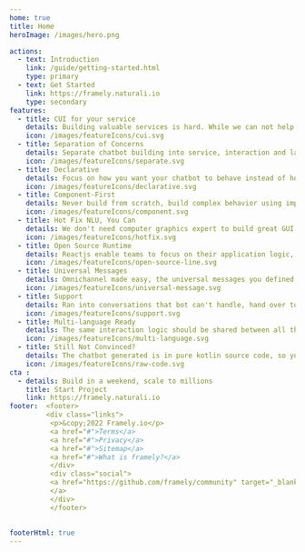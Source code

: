 ```yaml
---
home: true
title: Home
heroImage: /images/hero.png

actions:
  - text: Introduction
    link: /guide/getting-started.html
    type: primary
  - text: Get Started
    link: https://framely.naturali.io
    type: secondary
features:
  - title: CUI for your service
    details: Building valuable services is hard. While we can not help with that, we can make building conversational user interface a lot easier.
    icon: /images/featureIcons/cui.svg
  - title: Separation of Concerns
    details: Separate chatbot building into service, interaction and language perception, so different aspects can be handled by different people.
    icon: /images/featureIcons/separate.svg
  - title: Declarative
    details: Focus on how you want your chatbot to behave instead of how such behavior should be implemented imperatively, you got Framely for that. 
    icon: /images/featureIcons/declarative.svg
  - title: Component-First
    details: Never build from scratch, build complex behavior using imported components so your chatbot can automatically improve with each update.
    icon: /images/featureIcons/component.svg
  - title: Hot Fix NLU, You Can 
    details: We don't need computer graphics expert to build great GUI application, regular engineering team should be able to build effective CUI and fix it.
    icon: /images/featureIcons/hotfix.svg
  - title: Open Source Runtime
    details: Reactjs enable teams to focus on their application logic, instead of reinventing GUI wheels. Framely is doing the same for chatbot. 
    icon: /images/featureIcons/open-source-line.svg
  - title: Universal Messages
    details: Omnichannel made easy, the universal messages you defined once will get automatically translated into native message for each channel.  
    icon: /images/featureIcons/universal-message.svg
  - title: Support 
    details: Ran into conversations that bot can't handle, hand over to live agent with easy. We support integration with any contact center software.
    icon: /images/featureIcons/support.svg
  - title: Multi-language Ready
    details: The same interaction logic should be shared between all the different languages, so that you can use people with entirely different skillsets for this. 
    icon: /images/featureIcons/multi-language.svg
  - title: Still Not Convinced?
    details: The chatbot generated is in pure kotlin source code, so you can integrate just about any functionality java/kotlin ecosystem has to offer.
    icon: /images/featureIcons/raw-code.svg
cta :
  - details: Build in a weekend, scale to millions
    title: Start Project
    link: https://framely.naturali.io
footer:  <footer>
         <div class="links">
          <p>&copy;2022 Framely.io</p>
          <a href="#">Terms</a>
          <a href="#">Privacy</a>
          <a href="#">Sitemap</a>
          <a href="#">What is framely?</a>
          </div>
          <div class="social">
          <a href="https://github.com/framely/community" target="_blank" rel="noopener noreferrer"><svg><path fill="var(--c-text-lighter)"   fill-rule="evenodd" d="M12 2C6.477 2 2 6.484 2 12.017c0 4.425 2.865 8.18 6.839 9.504.5.092.682-.217.682-.483 0-.237-.008-.868-.013-1.703-2.782.605-3.369-1.343-3.369-1.343-.454-1.158-1.11-1.466-1.11-1.466-.908-.62.069-.608.069-.608 1.003.07 1.531 1.032 1.531 1.032.892 1.53 2.341 1.088 2.91.832.092-.647.35-1.088.636-1.338-2.22-.253-4.555-1.113-4.555-4.951 0-1.093.39-1.988 1.029-2.688-.103-.253-.446-1.272.098-2.65 0 0 .84-.27 2.75 1.026A9.564 9.564 0 0112 6.844c.85.004 1.705.115 2.504.337 1.909-1.296 2.747-1.027 2.747-1.027.546 1.379.202 2.398.1 2.651.64.7 1.028 1.595 1.028 2.688 0 3.848-2.339 4.695-4.566 4.943.359.309.678.92.678 1.855 0 1.338-.012 2.419-.012 2.747 0 .268.18.58.688.482A10.019 10.019 0 0022 12.017C22 6.484 17.522 2 12 2z"clip-rule="evenodd"></path></svg>
          </a>
          </div>
          </footer>
        
        
footerHtml: true 
---
```



